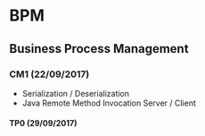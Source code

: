 # BPM
## Business Process Management

### CM1 (22/09/2017)
* Serialization / Deserialization
* Java Remote Method Invocation Server / Client

#### TP0 (29/09/2017)
